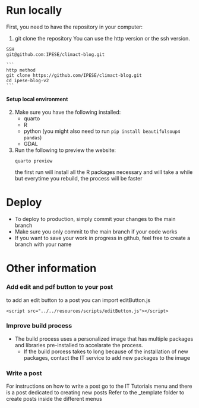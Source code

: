 # Run locally
First, you need to have the repository in your computer:

1. git clone the repository
You can use the http version or the ssh version. 
```
SSH 
git@github.com:IPESE/climact-blog.git
```

    ```
    http method
    git clone https://github.com/IPESE/climact-blog.git
    cd ipese-blog-v2
    ```
#### Setup local environment
2. Make sure you have the following installed:
    * quarto
    * R
    * python (you might also need to run `pip install beautifulsoup4 pandas`)
    * GDAL
3. Run the following to preview the website:
    ```
    quarto preview
    ```
    the first run will install all the R packages necessary and will take a while but everytime you rebuild, the process will be faster

# Deploy
- To deploy to production, simply commit your changes to the main branch
- Make sure you only commit to the main branch if your code works
- If you want to save your work in progress in github, feel free to create a branch with your name

# Other information
### Add edit and pdf button to your post
to add an edit button to a post you can import editButton.js
```
<script src="../../resources/scripts/editButton.js"></script>
```
### Improve build process
- The build process uses a personalized image that has multiple packages and libraries pre-installed to accelarate the process.
    - If the build porcess takes to long because of the installation of new packages, contact the IT service to add new packages to the image


### Write a post
For instructions on how to write a post go to the IT Tutorials menu and there is a post dedicated to creating new posts
Refer to the _template folder to create posts inside the different menus